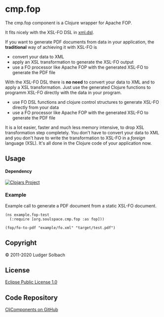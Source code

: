cmp.fop
=======
The cmp.fop component is a Clojure wrapper for Apache FOP.

It fits nicely with the XSL-FO DSL in [xml.dsl](https://github.com/lsolbach/CljXML).

If you want to generate PDF documents from data in your application, the **traditional** way of achieving it with XSL-FO is
* convert your data to XML
* apply an XSL transformation to generate the XSL-FO output
* use a FO processor like Apache FOP with the generated XSL-FO to generate the PDF file

With the XSL-FO DSL there is **no need** to convert your data to XML and to apply a XSL transformation.
Just use the generated Clojure functions to programm XSL-FO directly with the data in your program.
* use FO DSL functions and clojure control structures to generate XSL-FO directly from your data
* use a FO processor like Apache FOP with the generated XSL-FO to generate the PDF file

It is a lot easier, faster and much less memory intensive, to drop XSL transformation step completely.
You don't have to convert your data to XML and you don't have to write the transformation to XSL-FO
in a *foreign* language (XSL). It's all done in the Clojure code of your application now.

Usage
-----
#### Dependency
[![Clojars Project](https://img.shields.io/clojars/v/org.soulspace.clj/cmp.fop.svg)](https://clojars.org/org.soulspace.clj/cmp.fop)

### Example
Example call to generate a PDF document from a static XSL-FO document.

```
(ns example.fop-test
  (:require [org.soulspace.cmp.fop :as fop]))

(fop/fo-to-pdf "example/fo.xml" "target/test.pdf")
```

Copyright
---------
© 2011-2020 Ludger Solbach

License
-------
[Eclipse Public License 1.0](http://www.eclipse.org/legal/epl-v10.html)

Code Repository
---------------
[CljComponents on GitHub](https://github.com/lsolbach/CljComponents)
